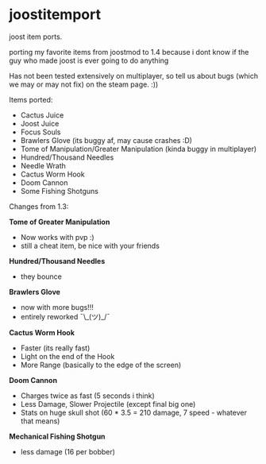 ﻿# joostitemport
joost item ports.

porting my favorite items from joostmod to 1.4 because i dont know if the guy who made joost is ever going to do anything

Has not been tested extensively on multiplayer, so tell us about bugs (which we may or may not fix) on the steam page. :))

Items ported:
- Cactus Juice
- Joost Juice
- Focus Souls
- Brawlers Glove (its buggy af, may cause crashes :D)
- Tome of Manipulation/Greater Manipulation (kinda buggy in multiplayer)
- Hundred/Thousand Needles
- Needle Wrath
- Cactus Worm Hook
- Doom Cannon
- Some Fishing Shotguns

Changes from 1.3:

**Tome of Greater Manipulation**
- Now works with pvp :)
- still a cheat item, be nice with your friends

**Hundred/Thousand Needles**
- they bounce

**Brawlers Glove**
- now with more bugs!!!
- entirely reworked  ¯\\\_(ツ)\_/¯

**Cactus Worm Hook**
- Faster (its really fast)
- Light on the end of the Hook
- More Range (basically to the edge of the screen)

**Doom Cannon**
- Charges twice as fast (5 seconds i think)
- Less Damage, Slower Projectile (except final big one)
- Stats on huge skull shot (60 * 3.5 = 210 damage, 7 speed - whatever that means)

**Mechanical Fishing Shotgun**
- less damage (16 per bobber)
